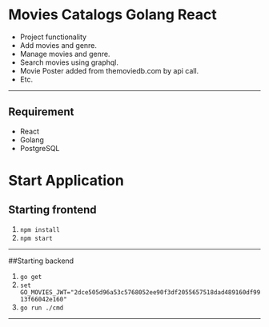 # Movies Catalogs Golang React

- Project functionality
- Add movies and genre.
- Manage movies and genre.
- Search movies using graphql.
- Movie Poster added from themoviedb.com by api call.
- Etc.

---
## Requirement
- React
- Golang
- PostgreSQL

# Start Application
## Starting frontend
1) `npm install`
2) `npm start`
---
##Starting backend
1) `go get` 
2) `set GO_MOVIES_JWT="2dce505d96a53c5768052ee90f3df2055657518dad489160df9913f66042e160"`
3) `go run ./cmd`
---
